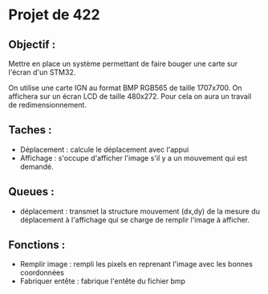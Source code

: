 # Projet de 422
## Objectif : 
Mettre en place un système permettant de faire bouger une carte sur l'écran d'un STM32.

On utilise une carte IGN au format BMP RGB565 de taille 1707x700.
On affichera sur un écran LCD de taille 480x272.
Pour cela on aura un travail de redimensionnement. 


[comment]: <> (Explique les différentes fonctions)

## Taches :
* Déplacement : calcule le déplacement avec l'appui
* Affichage : s'occupe d'afficher l'image s'il y a un mouvement qui est demandé.

## Queues :
* déplacement : transmet la structure mouvement (dx,dy) de la mesure du déplacement à l'affichage qui se charge de remplir l'image à afficher. 

## Fonctions :
* Remplir image : rempli les pixels en reprenant l'image avec les bonnes coordonnées
* Fabriquer entête : fabrique l'entête du fichier bmp




